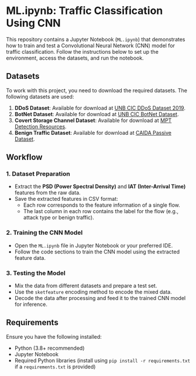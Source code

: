 # ML.ipynb: Traffic Classification Using CNN

This repository contains a Jupyter Notebook (`ML.ipynb`) that demonstrates how to train and test a Convolutional Neural Network (CNN) model for traffic classification. Follow the instructions below to set up the environment, access the datasets, and run the notebook.

## Datasets

To work with this project, you need to download the required datasets. The following datasets are used:

1. **DDoS Dataset**: Available for download at [UNB CIC DDoS Dataset 2019](https://www.unb.ca/cic/datasets/ddos-2019.html).
2. **BotNet Dataset**: Available for download at [UNB CIC BotNet Dataset](https://www.unb.ca/cic/datasets/botnet.html).
3. **Covert Storage Channel Dataset**: Available for download at [MPT Detection Resources](https://turbina.gsd.inesc-id.pt/resources/mpt_detection/).
4. **Benign Traffic Dataset**: Available for download at [CAIDA Passive Dataset](https://www.caida.org/catalog/datasets/passive_dataset/).

## Workflow

### 1. Dataset Preparation
- Extract the **PSD (Power Spectral Density)** and **IAT (Inter-Arrival Time)** features from the raw data.
- Save the extracted features in CSV format:
  - Each row corresponds to the feature information of a single flow.
  - The last column in each row contains the label for the flow (e.g., attack type or benign traffic).

### 2. Training the CNN Model
- Open the `ML.ipynb` file in Jupyter Notebook or your preferred IDE.
- Follow the code sections to train the CNN model using the extracted feature data.

### 3. Testing the Model
- Mix the data from different datasets and prepare a test set.
- Use the `sketfeature` encoding method to encode the mixed data.
- Decode the data after processing and feed it to the trained CNN model for inference.

## Requirements

Ensure you have the following installed:
- Python (3.8+ recommended)
- Jupyter Notebook
- Required Python libraries (install using `pip install -r requirements.txt` if a `requirements.txt` is provided)

